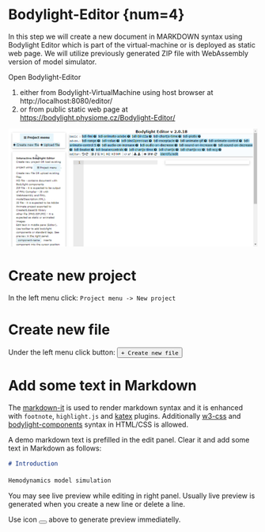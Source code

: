 # Bodylight-Editor {num=4}

In this step we will create a new document in MARKDOWN syntax using Bodylight Editor which is part of the virtual-machine or is deployed as static web page. We will utilize previously generated ZIP file with WebAssembly version of model simulator.

Open Bodylight-Editor 
1. either from Bodylight-VirtualMachine using host browser at http://localhost:8080/editor/
2. or from public static web page at https://bodylight.physiome.cz/Bodylight-Editor/

![Editor](BodylightEditor1.png)

# Create new project

In the left menu click: 
`Project menu -> New project`

# Create new file

Under the left menu click button:
<button>`+ Create new file`</button>

# Add some text in Markdown

The [markdown-it](https://markdown-it.github.io/) is used to render markdown syntax and it is enhanced with `footnote`, `highlight.js` and [katex](https://katex.org/) plugins. Additionally [w3-css](https://www.w3schools.com/w3css/defaulT.asp) and [bodylight-components]() syntax in HTML/CSS is allowed. 

A demo markdown text is prefilled in the edit panel. Clear it and add some text in Markdown as follows:

```markdown
# Introduction

Hemodynamics model simulation

```

You may see live preview while editing in right panel. Usually live preview is generated when you create a new line or delete a line.

Use icon <button><i class='fa fa-refresh'></i></button> above to generate preview immediatelly.
